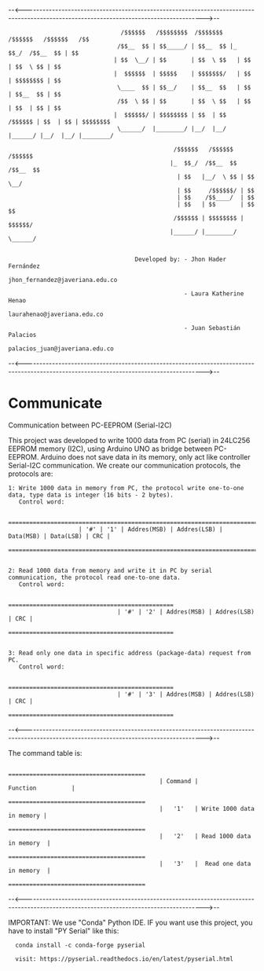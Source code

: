 --<--------------------------------------------------------------------------------------------------------------------------------------->--
                                
                                    /$$$$$$   /$$$$$$$$  /$$$$$$$   /$$$$$$   /$$$$$$   /$$      
                                   /$$__  $$ | $$_____/ | $$__  $$ |_  $$_/  /$$__  $$ | $$      
                                  | $$  \__/ | $$       | $$  \ $$   | $$   | $$  \ $$ | $$      
                                  |  $$$$$$  | $$$$$    | $$$$$$$/   | $$   | $$$$$$$$ | $$      
                                   \____  $$ | $$__/    | $$__  $$   | $$   | $$__  $$ | $$      
                                   /$$  \ $$ | $$       | $$  \ $$   | $$   | $$  | $$ | $$      
                                  |  $$$$$$/ | $$$$$$$$ | $$  | $$  /$$$$$$ | $$  | $$ | $$$$$$$$
                                   \______/  |________/ |__/  |__/ |______/ |__/  |__/ |________/
                                   
                                                   /$$$$$$   /$$$$$$    /$$$$$$  
                                                  |_  $$_/  /$$__  $$  /$$__  $$ 
                                                    | $$   |__/  \ $$ | $$  \__/ 
                                                    | $$     /$$$$$$/ | $$       
                                                    | $$    /$$____/  | $$       
                                                    | $$   | $$       | $$    $$ 
                                                   /$$$$$$ | $$$$$$$$ |  $$$$$$/ 
                                                  |______/ |________/  \______/  


                                        Developed by: - Jhon Hader Fernández 
                                                         jhon_fernandez@javeriana.edu.co

                                                      - Laura Katherine Henao
                                                         laurahenao@javeriana.edu.co

                                                      - Juan Sebastián Palacios
                                                         palacios_juan@javeriana.edu.co
--<--------------------------------------------------------------------------------------------------------------------------------------->--

# Communicate
Communication between PC-EEPROM (Serial-I2C)

This project was developed to write 1000 data from PC (serial) in 24LC256 EEPROM memory (I2C), using Arduino UNO as bridge between PC-EEPROM. 
Arduino does not save data in its memory, only act like controller Serial-I2C communication.
We create our communication protocols, the protocols are:

    1: Write 1000 data in memory from PC, the protocol write one-to-one data, type data is integer (16 bits - 2 bytes).
       Control word:
    
                        =======================================================================   
                        | '#' | '1' | Addres(MSB) | Addres(LSB) | Data(MSB) | Data(LSB) | CRC |   
                        =======================================================================       
       
    
    2: Read 1000 data from memory and write it in PC by serial communication, the protocol read one-to-one data.
       Control word:
       
                                   ===============================================                
                                   | '#' | '2' | Addres(MSB) | Addres(LSB) | CRC |                
                                   ===============================================                      
    
    
    3: Read only one data in specific address (package-data) request from PC.
       Control word:
       
                                   ===============================================                
                                   | '#' | '3' | Addres(MSB) | Addres(LSB) | CRC |                
                                   ===============================================                       
       
       
--<--------------------------------------------------------------------------------------------------------------------------------------->--

The command table is:


                                               =======================================                   
                                               | Command |         Function          |                   
                                               =======================================                   
                                               |   '1'   | Write 1000 data in memory |                   
                                               =======================================                   
                                               |   '2'   | Read 1000 data in memory  |                   
                                               =======================================                   
                                               |   '3'   |  Read one data in memory  |                   
                                               =======================================                   

 
--<--------------------------------------------------------------------------------------------------------------------------------------->--

IMPORTANT: We use "Conda" Python IDE. IF you want use this project, you have to install "PY Serial" like this:
      
      conda install -c conda-forge pyserial
      
      visit: https://pyserial.readthedocs.io/en/latest/pyserial.html
    
